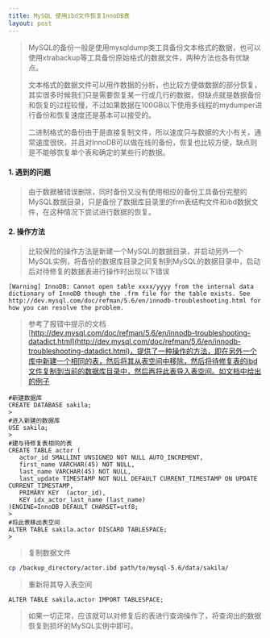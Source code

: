 ```yaml
---
title: MySQL 使用ibd文件恢复InnoDB表
layout: post
---
```


>  MySQL的备份一般是使用mysqldump类工具备份文本格式的数据，也可以使用xtrabackup等工具备份原始格式的数据文件，两种方法也各有优缺点。
>
> 文本格式的数据文件可以用作数据的分析，也比较方便做数据的部分恢复，其实很多时候我们只是需要恢复某一行或几行的数据，但缺点就是数据备份和恢复的过程较慢，不过如果数据在100GB以下使用多线程的mydumper进行备份和恢复速度还是基本可以接受的。
>
> 二进制格式的备份由于是直接复制文件，所以速度只与数据的大小有关，通常速度很快，并且对InnoDB可以做在线的备份，恢复也比较方便，缺点则是不能够恢复单个表和确定的某些行的数据。

#### 1. 遇到的问题

> 由于数据被错误删除，同时备份又没有使用相应的备份工具备份完整的MySQL数据目录，只是备份了数据库目录里的frm表结构文件和ibd数据文件，在这种情况下尝试进行数据的恢复。

#### 2. 操作方法

> 比较保险的操作方法是新建一个MySQL的数据目录，并启动另外一个MySQL实例，将备份的数据库目录之间复制到MySQL的数据目录中，启动后对待修复的数据表进行操作时出现以下错误
>
```
[Warning] InnoDB: Cannot open table xxxx/yyyy from the internal data dictionary of InnoDB though the .frm file for the table exists. See http://dev.mysql.com/doc/refman/5.6/en/innodb-troubleshooting.html for how you can resolve the problem.
```

> 参考了报错中提示的文档[http://dev.mysql.com/doc/refman/5.6/en/innodb-troubleshooting-datadict.html](http://dev.mysql.com/doc/refman/5.6/en/innodb-troubleshooting-datadict.html)，提供了一种操作的方法，即在另外一个库中新建一个相同的表，然后将其从表空间中移除，然后将待修复表的ibd文件复制到当前的数据库目录中，然后再将此表导入表空间。如文档中给出的例子
>
```mysql
#新建数据库
CREATE DATABASE sakila;
>
#进入新建的数据库
USE sakila;
>
#建与待修复表相同的表
CREATE TABLE actor (
   actor_id SMALLINT UNSIGNED NOT NULL AUTO_INCREMENT,
   first_name VARCHAR(45) NOT NULL,
   last_name VARCHAR(45) NOT NULL,
   last_update TIMESTAMP NOT NULL DEFAULT CURRENT_TIMESTAMP ON UPDATE CURRENT_TIMESTAMP,
   PRIMARY KEY  (actor_id),
   KEY idx_actor_last_name (last_name)
)ENGINE=InnoDB DEFAULT CHARSET=utf8;
>
#将此表移出表空间
ALTER TABLE sakila.actor DISCARD TABLESPACE;
>
```
> 复制数据文件
>
```bash
cp /backup_directory/actor.ibd path/to/mysql-5.6/data/sakila/
```
> 重新将其导入表空间
>
```mysql
ALTER TABLE sakila.actor IMPORT TABLESPACE;
```
>
> 如果一切正常，应该就可以对修复后的表进行查询操作了，将查询出的数据恢复到损坏的MySQL实例中即可。

